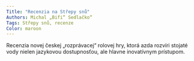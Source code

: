 ```yaml
---
Title: "Recenzia na Střepy snů"
Authors: Michal „Bifi“ Sedlačko“
Tags: Střepy snů, recenze
Color: maroon
---
```

Recenzia novej českej „rozprávacej“
rolovej hry, ktorá azda rozvíri stojaté
vody nielen jazykovou dostupnosťou,
ale hlavne inovatívnym prístupom.
